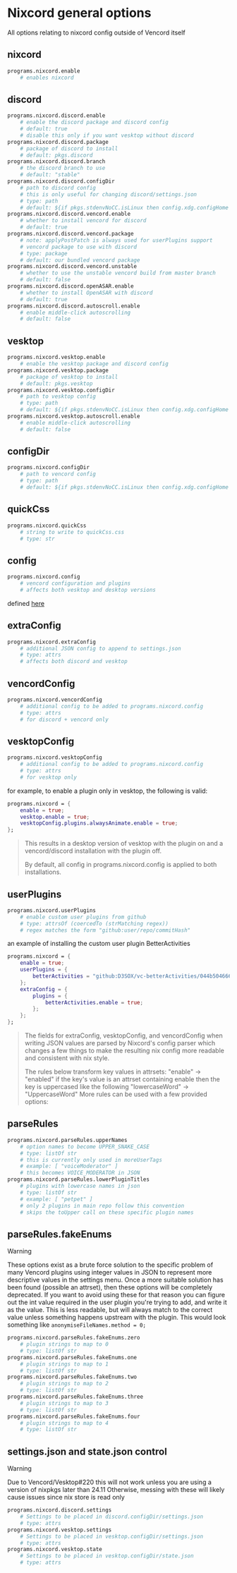 # Nixcord general options
All options relating to nixcord config outside of Vencord itself

## nixcord
```nix
programs.nixcord.enable
    # enables nixcord
```
## discord
```nix
programs.nixcord.discord.enable
    # enable the discord package and discord config
    # default: true
    # disable this only if you want vesktop without discord
programs.nixcord.discord.package
    # package of discord to install
    # default: pkgs.discord
programs.nixcord.discord.branch
    # the discord branch to use
    # default: "stable"
programs.nixcord.discord.configDir
    # path to discord config
    # this is only useful for changing discord/settings.json
    # type: path
    # default: ${if pkgs.stdenvNoCC.isLinux then config.xdg.configHome else "${config.home.homeDirectory}/Library/Application Support"}/discord
programs.nixcord.discord.vencord.enable
    # whether to install vencord for discord
    # default: true
programs.nixcord.discord.vencord.package
    # note: applyPostPatch is always used for userPlugins support
    # vencord package to use with discord
    # type: package
    # default: our bundled vencord package
programs.nixcord.discord.vencord.unstable
    # whether to use the unstable vencord build from master branch
    # default: false
programs.nixcord.discord.openASAR.enable
    # whether to install OpenASAR with discord
    # default: true
programs.nixcord.discord.autoscroll.enable
    # enable middle-click autoscrolling
    # default: false
```
## vesktop
```nix
programs.nixcord.vesktop.enable
    # enable the vesktop package and discord config
programs.nixcord.vesktop.package
    # package of vesktop to install
    # default: pkgs.vesktop
programs.nixcord.vesktop.configDir
    # path to vesktop config
    # type: path
    # default: ${if pkgs.stdenvNoCC.isLinux then config.xdg.configHome else "${config.home.homeDirectory}/Library/Application Support"}/vesktop
programs.nixcord.vesktop.autoscroll.enable
    # enable middle-click autoscrolling
    # default: false
```
## configDir
```nix
programs.nixcord.configDir
    # path to vencord config
    # type: path
    # default: ${if pkgs.stdenvNoCC.isLinux then config.xdg.configHome else "${config.home.homeDirectory}/Library/Application Support"}/Vencord
```
## quickCss
```nix
programs.nixcord.quickCss
    # string to write to quickCss.css
    # type: str
```
## config
```nix
programs.nixcord.config
    # vencord configuration and plugins
    # affects both vesktop and desktop versions
```
defined [here](./vencord.md)
## extraConfig
```nix
programs.nixcord.extraConfig
    # additional JSON config to append to settings.json
    # type: attrs
    # affects both discord and vesktop
```
## vencordConfig
```nix
programs.nixcord.vencordConfig
    # additional config to be added to programs.nixcord.config
    # type: attrs
    # for discord + vencord only
```
## vesktopConfig
```nix
programs.nixcord.vesktopConfig
    # additional config to be added to programs.nixcord.config
    # type: attrs
    # for vesktop only
```
for example, to enable a plugin only in vesktop, the following is valid:
```nix
programs.nixcord = {
    enable = true;
    vesktop.enable = true;
    vesktopConfig.plugins.alwaysAnimate.enable = true;
};
```
> This results in a desktop version of vesktop with the plugin on
> and a vencord/discord installation with the plugin off.
>
> By default, all config in programs.nixcord.config is applied to both
> installations.
## userPlugins
```nix
programs.nixcord.userPlugins
    # enable custom user plugins from github
    # type: attrsOf (coercedTo (strMatching regex))
    # regex matches the form "github:user/repo/commitHash"
```
an example of installing the custom user plugin BetterActivities
```nix
programs.nixcord = {
    enable = true;
    userPlugins = {
        betterActivities = "github:D3SOX/vc-betterActivities/044b504666b8b753ab45d82c0cd0d316b1ea7e60";
    };
    extraConfig = {
        plugins = {
            betterActivities.enable = true;
        };
    };
};
```
> The fields for extraConfig, vesktopConfig, and vencordConfig when
> writing JSON values are parsed by Nixcord's config parser which
> changes a few things to make the resulting nix config more readable
> and consistent with nix style.
>
> The rules below transform key values in attrsets:
> "enable" -> "enabled"
> if the key's value is an attrset containing enable then the key is
> uppercased like the following
> "lowercaseWord" -> "UppercaseWord"
More rules can be used with a few provided options:
## parseRules
```nix
programs.nixcord.parseRules.upperNames
    # option names to become UPPER_SNAKE_CASE
    # type: listOf str
    # this is currently only used in moreUserTags
    # example: [ "voiceModerator" ]
    # this becomes VOICE_MODERATOR in JSON
programs.nixcord.parseRules.lowerPluginTitles
    # plugins with lowercase names in json
    # type: listOf str
    # example: [ "petpet" ]
    # only 2 plugins in main repo follow this convention
    # skips the toUpper call on these specific plugin names
```
## parseRules.fakeEnums
>[!WARNING]
> These options exist as a brute force solution to the specific problem of many
> Vencord plugins using integer values in JSON to represent more descriptive values
> in the settings menu.
> Once a more suitable solution has been found (possible an attrset), then these options
> will be completely deprecated.
> If you want to avoid using these for that reason you can figure out the int value required
> in the user plugin you're trying to add, and write it as the value. This is less readable,
> but will always match to the correct value unless something happens upstream with the plugin.
> This would look something like ``anonymiseFileNames.method = 0;``
```nix
programs.nixcord.parseRules.fakeEnums.zero
    # plugin strings to map to 0
    # type: listOf str
programs.nixcord.parseRules.fakeEnums.one
    # plugin strings to map to 1
    # type: listOf str
programs.nixcord.parseRules.fakeEnums.two
    # plugin strings to map to 2
    # type: listOf str
programs.nixcord.parseRules.fakeEnums.three
    # plugin strings to map to 3
    # type: listOf str
programs.nixcord.parseRules.fakeEnums.four
    # plugin strings to map to 4
    # type: listOf str
```
## settings.json and state.json control
>[!WARNING]
> Due to Vencord/Vesktop#220 this will not work unless you are using a version of nixpkgs later than 24.11
> Otherwise, messing with these will likely cause issues since nix store is read only
```nix
programs.nixcord.discord.settings
    # Settings to be placed in discord.configDir/settings.json
    # type: attrs
programs.nixcord.vesktop.settings
    # Settings to be placed in vesktop.configDir/settings.json
    # type: attrs
programs.nixcord.vesktop.state
    # Settings to be placed in vesktop.configDir/state.json
    # type: attrs
```
